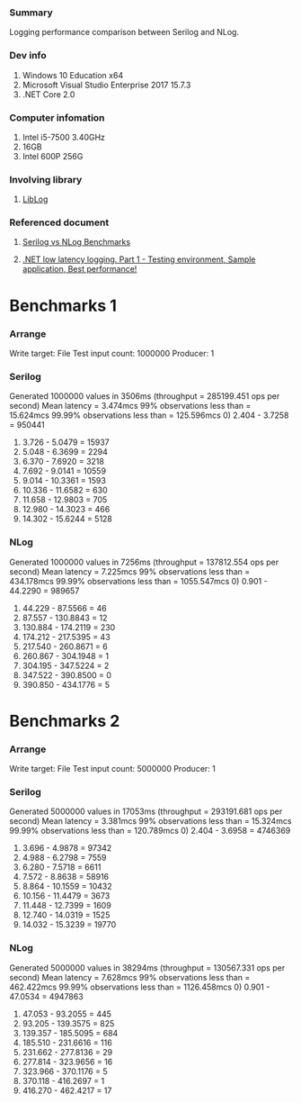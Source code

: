 ### Summary
Logging performance comparison between Serilog and NLog.

### Dev info

1. Windows 10 Education x64
2. Microsoft Visual Studio Enterprise 2017 15.7.3
3. .NET Core 2.0

### Computer infomation

1. Intel i5-7500 3.40GHz
2. 16GB
3. Intel 600P 256G

### Involving library

1. [LibLog](https://github.com/damianh/LibLog)

### Referenced document

1. [Serilog vs NLog Benchmarks](https://www.darylcumbo.net/serilog-vs-nlog-benchmarks/)

2. [.NET low latency logging. Part 1 - Testing environment, Sample application, Best performance!](https://deep-depth.blogspot.com/2014/01/choose-solution-for-low-latency-logging.html)

# Benchmarks 1

### Arrange

Write target: File
Test input count: 1000000
Producer: 1

### Serilog

Generated 1000000 values in 3506ms (throughput = 285199.451 ops per second)
Mean latency = 3.474mcs
99% observations less than = 15.624mcs
99.99% observations less than = 125.596mcs
0) 2.404 - 3.7258 = 950441
1) 3.726 - 5.0479 = 15937
2) 5.048 - 6.3699 = 2294
3) 6.370 - 7.6920 = 3218
4) 7.692 - 9.0141 = 10559
5) 9.014 - 10.3361 = 1593
6) 10.336 - 11.6582 = 630
7) 11.658 - 12.9803 = 705
8) 12.980 - 14.3023 = 466
9) 14.302 - 15.6244 = 5128

### NLog

Generated 1000000 values in 7256ms (throughput = 137812.554 ops per second)
Mean latency = 7.225mcs
99% observations less than = 434.178mcs
99.99% observations less than = 1055.547mcs
0) 0.901 - 44.2290 = 989657
1) 44.229 - 87.5566 = 46
2) 87.557 - 130.8843 = 12
3) 130.884 - 174.2119 = 230
4) 174.212 - 217.5395 = 43
5) 217.540 - 260.8671 = 6
6) 260.867 - 304.1948 = 1
7) 304.195 - 347.5224 = 2
8) 347.522 - 390.8500 = 0
9) 390.850 - 434.1776 = 5

# Benchmarks 2

### Arrange

Write target: File
Test input count: 5000000
Producer: 1

### Serilog

Generated 5000000 values in 17053ms (throughput = 293191.681 ops per second)
Mean latency = 3.381mcs
99% observations less than = 15.324mcs
99.99% observations less than = 120.789mcs
0) 2.404 - 3.6958 = 4746369
1) 3.696 - 4.9878 = 97342
2) 4.988 - 6.2798 = 7559
3) 6.280 - 7.5718 = 6611
4) 7.572 - 8.8638 = 58916
5) 8.864 - 10.1559 = 10432
6) 10.156 - 11.4479 = 3673
7) 11.448 - 12.7399 = 1609
8) 12.740 - 14.0319 = 1525
9) 14.032 - 15.3239 = 19770

### NLog

Generated 5000000 values in 38294ms (throughput = 130567.331 ops per second)
Mean latency = 7.628mcs
99% observations less than = 462.422mcs
99.99% observations less than = 1126.458mcs
0) 0.901 - 47.0534 = 4947863
1) 47.053 - 93.2055 = 445
2) 93.205 - 139.3575 = 825
3) 139.357 - 185.5095 = 684
4) 185.510 - 231.6616 = 116
5) 231.662 - 277.8136 = 29
6) 277.814 - 323.9656 = 16
7) 323.966 - 370.1176 = 5
8) 370.118 - 416.2697 = 1
9) 416.270 - 462.4217 = 17